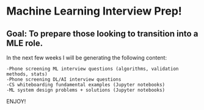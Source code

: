 # Machine Learning Interview Prep!
## Goal: To prepare those looking to transition into a MLE role.

In the next few weeks I will be generating the following content:
  
    -Phone screening ML interview questions (algorithms, validation methods, stats)
    -Phone screening DL/AI interview questions
    -CS whiteboarding fundamental examples (Jupyter notebooks)
    -ML system design problems + solutions (Jupyter notebooks)
    
ENJOY!
